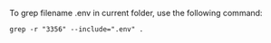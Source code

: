 To grep filename .env in current folder, use the following command:

```
grep -r "3356" --include=".env" .
```